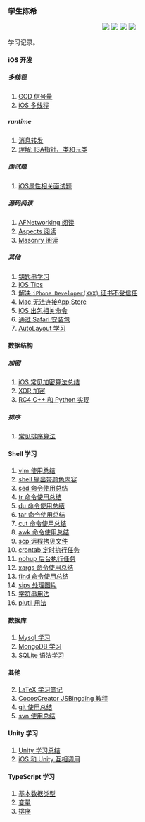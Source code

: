 ### 学生陈希

<p align='center'>
<img src="https://img.shields.io/badge/platform-iOS-ff69b4.svg">
<img src="https://img.shields.io/badge/language-python-yellowgreen.svg">
<img src="https://img.shields.io/badge/language-shell-green.svg">
<img src="https://img.shields.io/badge/language-typeScript-red.svg">

学习记录。

#### iOS 开发

##### 多线程

1. [GCD 信号量](articles/iOS/dispatch_semaphore.md)
2. [iOS 多线程](./articles/iOS/multiple_thread.md)

##### runtime

1. [消息转发](./articles/iOS/runtime/method_forward.md)
2. [理解: ISA指针、类和元类](./articles/iOS/runtime/isa.md)

##### 面试题

1. [iOS属性相关面试题](./articles/interview/property.md)

##### 源码阅读
1. [AFNetworking 阅读](./articles/open-analysis/AFNetworking.md)
2. [Aspects 阅读](./articles/open-analysis/aspects.md)
3. [Masonry 阅读](./articles/open-analysis/masonry.md)

##### 其他

1. [钥匙串学习](./articles/iOS/keychain_usage.md)
2. [iOS Tips](./articles/iOS/tips.md) 
3. [解决 `iPhone Developer(XXX)` 证书不受信任](./articles/iOS/untrusted_certificate.md)
4. [Mac 无法连接App Store](./articles/iOS/unable_connect_appstore.md)
5. [iOS 出包相关命令](./articles/iOS/security_usage.md)
6. [通过 Safari 安装包](./articles/iOS/install_ipa_from_safari.md)
7. [AutoLayout 学习](./articles/iOS/autolayout.md)

#### 数据结构

##### 加密

1. [iOS 常见加密算法总结](./articles/data_structure/encrypt/data_encrypt.md)
2. [XOR 加密](./articles/data_structure/encrypt/xor.md) 
3. [RC4 C++ 和 Python 实现](./articles/data_structure/encrypt/RC4-implementation-for-C++-Python.md)

##### 排序
1. [常见排序算法](./articles/data_structure/sort/sort.md)

#### Shell 学习
1. [vim 使用总结](./articles/shell/vim-usage.md)
2. [shell 输出带颜色内容](./articles/shell/echo.md)
3. [sed 命令使用总结](./articles/shell/sed-usage.md)
4. [tr 命令使用总结](./articles/shell/tr-usage.md)
5. [du 命令使用总结](./articles/shell/du-usage.md)
6. [tar 命令使用总结](./articles/shell/tar-usage.md)
7. [cut 命令使用总结](./articles/shell/cut-usage.md)
8. [awk 命令使用总结](./articles/shell/awk-usage.md)
9. [scp 远程拷贝文件](./articles/shell/scp-usage.md)
10. [crontab 定时执行任务](./articles/shell/crontab-usage.md)
11. [nohup 后台执行任务](./articles/shell/nohup-usage.md)
12. [xargs 命令使用总结](./articles/shell/xargs-usage.md)
13. [find 命令使用总结](./articles/shell/find-usage.md)
14. [sips 处理图片](./articles/shell/sips-usage.md)
15. [字符串用法](./articles/shell/string-usage.md)
16. [plutil 用法](./articles/shell/plutil-usage.md)

#### 数据库
1. [Mysql 学习](./articles/database/mysql-study.md)
2. [MongoDB 学习](./articles/database/mongodb-usage.md)
3. [SQLite 语法学习](./articles/database/sql-study.md)

#### 其他
2. [LaTeX 学习笔记](./articles/tools/laTeX_tutorial.md)
3. [CocosCreator JSBingding 教程](./articles/tools/CocosCreator_JSBindings_Tutorial.md)
4. [git 使用总结](./articles/tools/git_usage.md)
5. [svn 使用总结](./articles/tools/svn_usage.md)

#### Unity 学习

1. [Unity 学习总结](./articles/unity/1-unity-learnning-issue.md)
2. [iOS 和 Unity 互相调用](./articles/unity/2-unity-ios-bridge.md)

#### TypeScript 学习

1. [基本数据类型](./articles/typescript/basic-types.md)
2. [变量](./articles/typescript/variable.md)
3. [排序](./articles/typescript/sort.md)


